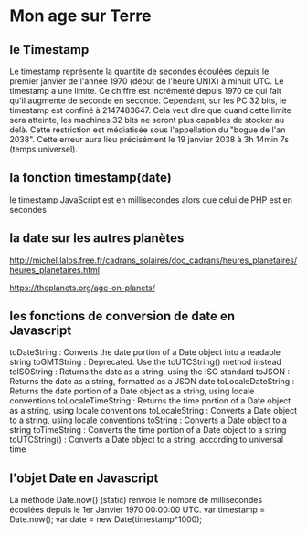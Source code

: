 # Mon age sur Terre
## le Timestamp
Le timestamp représente la quantité de secondes écoulées depuis le premier janvier de l'année 1970 (début de l'heure UNIX) à minuit UTC.
Le timestamp a une limite. Ce chiffre est incrémenté depuis 1970 ce qui fait qu'il augmente de seconde en seconde. Cependant, sur les PC 32 bits, le timestamp est confiné à 2147483647. Cela veut dire que quand cette limite sera atteinte, les machines 32 bits ne seront plus capables de stocker au delà. Cette restriction est médiatisée sous l'appellation du "bogue de l'an 2038". Cette erreur aura lieu précisément le 19 janvier 2038 à 3h 14min 7s (temps universel).


## la fonction timestamp(date)
le timestamp JavaScript est en millisecondes alors que celui de PHP est en secondes

## la date sur les autres planètes

http://michel.lalos.free.fr/cadrans_solaires/doc_cadrans/heures_planetaires/heures_planetaires.html

https://theplanets.org/age-on-planets/



## les fonctions de conversion de date en Javascript

toDateString : Converts the date portion of a Date object into a readable string
toGMTString : Deprecated. Use the toUTCString() method instead
toISOString : Returns the date as a string, using the ISO standard
toJSON : Returns the date as a string, formatted as a JSON date
toLocaleDateString : Returns the date portion of a Date object as a string, using locale conventions
toLocaleTimeString : Returns the time portion of a Date object as a string, using locale conventions
toLocaleString : Converts a Date object to a string, using locale conventions
toString : Converts a Date object to a string
toTimeString : Converts the time portion of a Date object to a string
toUTCString() : Converts a Date object to a string, according to universal time

## l'objet Date en Javascript

La méthode Date.now() (static) renvoie le nombre de millisecondes écoulées depuis le 1er Janvier 1970 00:00:00 UTC.
var timestamp = Date.now();
var date = new Date(timestamp*1000);



